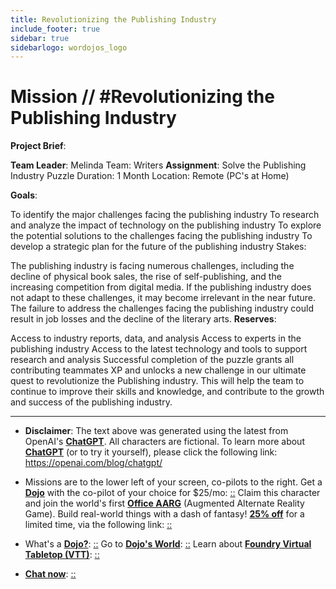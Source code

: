 ```yaml
---
title: Revolutionizing the Publishing Industry
include_footer: true
sidebar: true
sidebarlogo: wordojos_logo
---
```

# Mission // #Revolutionizing the Publishing Industry

**Project Brief**:

**Team Leader**: Melinda
Team: Writers
**Assignment**: Solve the Publishing Industry Puzzle
Duration: 1 Month
Location: Remote (PC's at Home)

**Goals**:

To identify the major challenges facing the publishing industry
To research and analyze the impact of technology on the publishing industry
To explore the potential solutions to the challenges facing the publishing industry
To develop a strategic plan for the future of the publishing industry
Stakes:

The publishing industry is facing numerous challenges, including the decline of physical book sales, the rise of self-publishing, and the increasing competition from digital media.
If the publishing industry does not adapt to these challenges, it may become irrelevant in the near future.
The failure to address the challenges facing the publishing industry could result in job losses and the decline of the literary arts.
**Reserves**:

Access to industry reports, data, and analysis
Access to experts in the publishing industry
Access to the latest technology and tools to support research and analysis
Successful completion of the puzzle grants all contributing teammates XP and unlocks a new challenge in our ultimate quest to revolutionize the Publishing industry. This will help the team to continue to improve their skills and knowledge, and contribute to the growth and success of the publishing industry.

---

* **Disclaimer**: The text above was generated using the latest from OpenAI's [**ChatGPT**](https://openai.com/blog/chatgpt/).  All characters are fictional.  To learn more about [**ChatGPT**](https://openai.com/blog/chatgpt/) (or to try it yourself), please click the following link: https://openai.com/blog/chatgpt/

* Missions are to the lower left of your screen, co-pilots to the right. Get a [**Dojo**](https://workmates.live/marketplace) with the co-pilot of your choice for $25/mo: [::](https://workmates.live/marketplace)  Claim this character and join the world's first [**Office AARG**](https://dojos.world) (Augmented Alternate Reality Game). Build real-world things with a dash of fantasy! [**25% off**](https://blog.workmates.live/deal-on-a-dojo) for a limited time, via the following link: [::](https://blog.workmates.live/deal-on-a-dojo) 

* What's a [**Dojo?**](https://workdojos.com): [::](https://workdojos.com)  Go to [**Dojo's World**](https://dojos.world): [::](https://dojos.world)  Learn about [**Foundry Virtual Tabletop (VTT)**](https://foundryvtt.com): [::](https://foundryvtt.com/)

* [**Chat now**](https://chat.workmates.live/channel/support): [::](https://chat.workmates.live/channel/support)